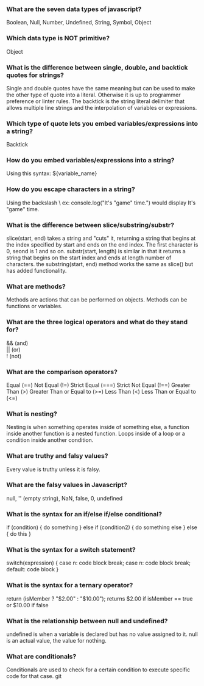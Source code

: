 ### What are the seven data types of javascript?
Boolean, Null, Number, Undefined, String, Symbol, Object  
### Which data type is NOT primitive?
Object
### What is the difference between single, double, and backtick quotes for strings?
Single and double quotes have the same meaning but can be used to make the other
type of quote into a literal. Otherwise it is up to programmer preference or
linter rules. The backtick is the string literal delimiter that allows multiple
line strings and the interpolation of variables or expressions.
### Which type of quote lets you embed variables/expressions into a string?
Backtick
### How do you embed variables/expressions into a string?
Using this syntax: ${variable_name}
### How do you escape characters in a string?
Using the backslash \ ex: console.log("It's \"game\" time.")
would display It's "game" time.
### What is the difference between slice/substring/substr?
slice(start, end) takes a string and "cuts" it, returning a string that begins
at the index specified by start and ends on the end index. The first character is
0, seond is 1 and so on. substr(start, length) is similar in that it returns a
string that begins on the start index and ends at length number of characters.
the substring(start, end) method works the same as slice() but has added functionality.
### What are methods?
Methods are actions that can be performed on objects. Methods can be functions
or variables.
### What are the three logical operators and what do they stand for?
&& (and)     
|| (or)    
! (not)
### What are the comparison operators?
Equal (==)
Not Equal (!=)
Strict Equal (===)
Strict Not Equal (!==)
Greater Than (>)
Greater Than or Equal to (>=)
Less Than (<)
Less Than or Equal to (<=)
### What is nesting?
Nesting is when something operates inside of something else, a function inside
another function is a nested function. Loops inside of a loop or a condition inside
another condition.
### What are truthy and falsy values?
Every value is truthy unless it is falsy.
### What are the falsy values in Javascript?
null, '' (empty string), NaN, false, 0, undefined
### What is the syntax for an if/else if/else conditional?
if (condition) {
  do something
} else if (condition2) {
  do something else
} else {
  do this
}
### What is the syntax for a switch statement?
switch(expression) {
    case n:
        code block
        break;
    case n:
        code block
        break;
    default:
        code block
}
### What is the syntax for a ternary operator?
return (isMember ? "$2.00" : "$10.00");
returns $2.00 if isMember == true or $10.00 if false
### What is the relationship between null and undefined?
undefined is when a variable is declared but has no value assigned to it. null is
an actual value, the value for nothing.
### What are conditionals?
Conditionals are used to check for a certain condition to execute specific code
for that case. git
